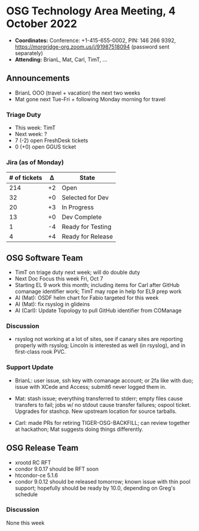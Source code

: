 # OSG Technology Area Meeting, 4 October 2022

-   **Coordinates:** Conference: +1-415-655-0002, PIN: 146 266 9392,
    <https://morgridge-org.zoom.us/j/91987518094> (password sent separately)
-   **Attending:** BrianL, Mat, Carl, TimT, ...

## Announcements

-   BrianL OOO (travel + vacation) the next two weeks
-   Mat gone next Tue-Fri + following Monday morning for travel

### Triage Duty

-   This week: TimT
-   Next week: ?
-   7 (-2) open FreshDesk tickets
-   0 (+0) open GGUS ticket

### Jira (as of Monday)

| # of tickets | &Delta; | State             |
|--------------|---------|-------------------|
| 214          | +2      | Open              |
| 32           | +0      | Selected for Dev  |
| 20           | +3      | In Progress       |
| 13           | +0      | Dev Complete      |
| 1            | -4      | Ready for Testing |
| 4            | +4      | Ready for Release |

## OSG Software Team

-  TimT on triage duty next week; will do double duty
-  Next Doc Focus this week Fri, Oct 7
-  Starting EL 9 work this month; including items for Carl after GitHub comanage identifier work; TimT may rope in help for EL9 prep work
-  AI (Mat): OSDF helm chart for Fabio targeted for this week
-  AI (Mat): fix rsyslog in glideins
-  AI (Carl): Update Topology to pull GitHub identifier from COManage

### Discussion

-  rsyslog not working at a lot of sites, see if canary sites are reporting
properly with rsyslog; Lincoln is interested as well (in rsyslog), and in
first-class rook PVC.

### Support Update

- BrianL: user issue, ssh key with comanage account; or 2fa like with duo;
  issue with XCede and Access; submit6 never logged them in.

- Mat: stash issue; everything transferred to stderr;
  empty files cause transfers to fail;
  jobs w/ no stdout cause transfer failures; ospool ticket.
  Upgrades for stashcp.
  New upstream location for source tarballs.

- Carl: made PRs for retiring TIGER-OSG-BACKFILL;
  can review together at hackathon; Mat suggests doing things differently.


## OSG Release Team

-  xrootd RC RFT
-  condor 9.0.17 should be RFT soon
-  htcondor-ce 5.1.6
-  condor 9.0.12 should be released tomorrow;
   known issue with thin pool support;
   hopefully should be ready by 10.0, depending on Greg's schedule


### Discussion

None this week
